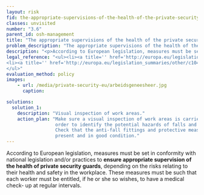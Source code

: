 ```yaml
---
layout: risk
fid: the-appropriate-supervisions-of-the-health-of-the-private-security-guards-is-ensured
classes: unvisited
number: "3.6"
parent_id: osh-management
title: "The appropriate supervisions of the health of the private security guards is ensured."
problem_description: "The appropriate supervisions of the health of the private security guards is not ensured."
description: "<p>According to European legislation, measures must be set in conformity with national legislation and/or practices to <strong>ensure appropriate supervision of the health of private security guards</strong>, depending on the risks relating to their health and safety in the workplace. These measures must be such that each worker must be entitled, if he or she so wishes, to have a medical check-up at regular intervals.</p>"
legal_reference: "<ul><li><a title='' href='http://europa.eu/legislation_summaries/employment_and_social_policy/health_hygiene_safety_at_work/c11113_en.htm' rel='nofollow' target='_blank'>89/391/CEE Implementing measures to improve the health and safety of workers (framework directive).</a></li>&#13;
<li><a title='' href='http://europa.eu/legislation_summaries/other/c10405_en.htm' rel='nofollow' target='_blank'>93/104/CEE Directive concerning certain aspects of the organization of working time.</a></li>&#13;
</ul>"
evaluation_method: policy
images:
    - url: /media/private-security-eu/arbeidsgeneesheer.jpg
      caption: 

solutions:
  solution_1:
    description: "Visual inspection of work areas."
    action_plan: "Make sure a visual inspection of work areas is carried out in
                  order to identify the potential hazards of falls and slips.
                  Check that the anti-fall fittings and protective measures are
                  present and in good condition."
---
```

According to European legislation, measures must be set in conformity with
national legislation and/or practices to **ensure appropriate supervision of
the health of private security guards**, depending on the risks relating to
their health and safety in the workplace. These measures must be such that
each worker must be entitled, if he or she so wishes, to have a medical check-
up at regular intervals.


